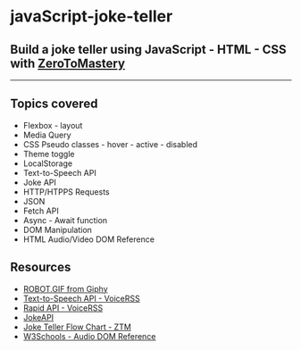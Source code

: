 # javaScript-joke-teller
## Build a joke teller using JavaScript - HTML - CSS with [ZeroToMastery](https://academy.zerotomastery.io/p/javascript-projects?affcode=441520_sxqftble)
---
## Topics covered
- Flexbox - layout
- Media Query 
- CSS Pseudo classes - hover - active - disabled
- Theme toggle
- LocalStorage
- Text-to-Speech API
- Joke API
- HTTP/HTPPS Requests
- JSON
- Fetch API
- Async - Await function
- DOM Manipulation
- HTML Audio/Video DOM Reference

## Resources
- [ROBOT.GIF from Giphy](https://giphy.com/gifs/robot-cinema-4d-eyedesyn-3o7abtn7DuREEpsyWY)
- [Text-to-Speech API - VoiceRSS](https://www.voicerss.org/api/)
- [Rapid API - VoiceRSS](https://rapidapi.com/voicerss/api/text-to-speech-1)
- [JokeAPI](https://sv443.net/jokeapi/v2/)
- [Joke Teller Flow Chart - ZTM](./joke-teller/Joke%20Teller%20Flowchart.png)
- [W3Schools - Audio DOM Reference](https://www.w3schools.com/tags/ref_av_dom.asp)
